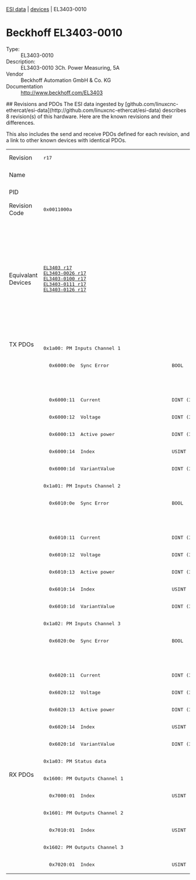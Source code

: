 <div class="nav"><a href="/esi-data">ESI data</a> | <a href="/esi-data/devices">devices</a> | EL3403-0010</div>

#  Beckhoff EL3403-0010

<dl>
  <dt>Type:</dt><dd>EL3403-0010</dd>
  <dt>Description:</dt><dd>EL3403-0010 3Ch. Power Measuring, 5A</dd>
  <dt>Vendor</dt><dd>Beckhoff Automation GmbH & Co. KG</dd>
  <dt>Documentation</dt><dd><a href="http://www.beckhoff.com/EL3403">http://www.beckhoff.com/EL3403</a></dd>
</dl>
## Revisions and PDOs
The ESI data ingested by [github.com/linuxcnc-ethercat/esi-data](http://github.com/linuxcnc-ethercat/esi-data) describes 8 revision(s) of this hardware.  Here are the known revisions and their differences.

This also includes the send and receive PDOs defined for each revision, and a link to other known devices with identical PDOs.

<table>
<tr >
<td class="first">Revision</td>
<td ><pre>r17</pre></td>
<td ><pre>r18</pre></td>
<td ><pre>r19</pre></td>
<td ><pre>r20</pre></td>
<td ><pre>r21</pre></td>
<td ><pre>r22</pre></td>
<td ><pre>r23</pre></td>
<td ><pre>r24</pre></td>
</tr>
<tr >
<td class="first">Name</td>
<td  colspan=8 align="center"><pre>EL3403-0010 3Ch. Power Measuring, 5A</pre></td>
</tr>
<tr >
<td class="first">PID</td>
<td  colspan=8 align="center"><pre>0x0d4b3052</pre></td>
</tr>
<tr >
<td class="first">Revision Code</td>
<td ><pre>0x0011000a</pre></td>
<td ><pre>0x0012000a</pre></td>
<td ><pre>0x0013000a</pre></td>
<td ><pre>0x0014000a</pre></td>
<td ><pre>0x0015000a</pre></td>
<td ><pre>0x0016000a</pre></td>
<td ><pre>0x0017000a</pre></td>
<td ><pre>0x0018000a</pre></td>
</tr>
<tr >
<td class="first">Equivalant Devices</td>
<td ><pre><a href="EL3403">EL3403 r17</a><br/><a href="EL3403-0026">EL3403-0026 r17</a><br/><a href="EL3403-0100">EL3403-0100 r17</a><br/><a href="EL3403-0111">EL3403-0111 r17</a><br/><a href="EL3403-0126">EL3403-0126 r17</a></pre></td>
<td  colspan=4 align="center"><pre><a href="EL3403">EL3403 r18</a><br/><a href="EL3403">EL3403 r19</a><br/><a href="EL3403">EL3403 r20</a><br/><a href="EL3403">EL3403 r21</a><br/><a href="EL3403-0026">EL3403-0026 r18</a><br/><a href="EL3403-0026">EL3403-0026 r19</a><br/><a href="EL3403-0026">EL3403-0026 r20</a><br/><a href="EL3403-0026">EL3403-0026 r21</a><br/><a href="EL3403-0100">EL3403-0100 r18</a><br/><a href="EL3403-0100">EL3403-0100 r19</a><br/><a href="EL3403-0100">EL3403-0100 r20</a><br/><a href="EL3403-0100">EL3403-0100 r21</a><br/><a href="EL3403-0111">EL3403-0111 r18</a><br/><a href="EL3403-0111">EL3403-0111 r19</a><br/><a href="EL3403-0111">EL3403-0111 r20</a><br/><a href="EL3403-0111">EL3403-0111 r21</a><br/><a href="EL3403-0126">EL3403-0126 r18</a><br/><a href="EL3403-0126">EL3403-0126 r19</a><br/><a href="EL3403-0126">EL3403-0126 r20</a><br/><a href="EL3403-0126">EL3403-0126 r21</a></pre></td>
<td  colspan=3 align="center"><pre><a href="EL3403">EL3403 r22</a><br/><a href="EL3403">EL3403 r23</a><br/><a href="EL3403-0026">EL3403-0026 r22</a><br/><a href="EL3403-0026">EL3403-0026 r23</a><br/><a href="EL3403-0026">EL3403-0026 r24</a><br/><a href="EL3403-0100">EL3403-0100 r22</a><br/><a href="EL3403-0100">EL3403-0100 r23</a><br/><a href="EL3403-0100">EL3403-0100 r24</a><br/><a href="EL3403-0111">EL3403-0111 r22</a><br/><a href="EL3403-0111">EL3403-0111 r23</a><br/><a href="EL3403-0111">EL3403-0111 r24</a><br/><a href="EL3403-0126">EL3403-0126 r22</a><br/><a href="EL3403-0126">EL3403-0126 r23</a><br/><a href="EL3403-0126">EL3403-0126 r24</a><br/><a href="EL3403-0333">EL3403-0333 r23</a><br/><a href="EL3403-0333">EL3403-0333 r24</a></pre></td>
</tr>
<tr class="txpdo pdosection">
<td class="first" rowspan=25 valign=top>TX PDOs</td>
<td colspan=8 align="left"><pre>0x1a00: PM Inputs Channel 1</pre></td>
<td></td>
</tr>
<tr class="txpdo">
<td  colspan=5 align="left"><pre>  0x6000:0e  Sync Error                      BOOL</pre></td>
<td  colspan=3 align="left"></td>
</tr>
<tr class="txpdo">
<td  colspan=5 align="left"></td>
<td  colspan=3 align="left"><pre>  0x6000:10  TxPDO Toggle                    BOOL</pre></td>
</tr>
<tr class="txpdo">
<td  colspan=8 align="left"><pre>  0x6000:11  Current                         DINT (32 bits)</pre></td>
</tr>
<tr class="txpdo">
<td  colspan=8 align="left"><pre>  0x6000:12  Voltage                         DINT (32 bits)</pre></td>
</tr>
<tr class="txpdo">
<td  colspan=8 align="left"><pre>  0x6000:13  Active power                    DINT (32 bits)</pre></td>
</tr>
<tr class="txpdo">
<td  colspan=8 align="left"><pre>  0x6000:14  Index                           USINT (8 bits)</pre></td>
</tr>
<tr class="txpdo">
<td ><pre>  0x6000:1d  VariantValue                    DINT (32 bits)</pre></td>
<td  colspan=7 align="left"><pre>  0x6000:1d  Variant value                   DINT (32 bits)</pre></td>
</tr>
<tr class="txpdo pdosection">
<td  colspan=8 align="left"><pre>0x1a01: PM Inputs Channel 2</pre></td>
</tr>
<tr class="txpdo">
<td  colspan=5 align="left"><pre>  0x6010:0e  Sync Error                      BOOL</pre></td>
<td  colspan=3 align="left"></td>
</tr>
<tr class="txpdo">
<td  colspan=5 align="left"></td>
<td  colspan=3 align="left"><pre>  0x6010:10  TxPDO Toggle                    BOOL</pre></td>
</tr>
<tr class="txpdo">
<td  colspan=8 align="left"><pre>  0x6010:11  Current                         DINT (32 bits)</pre></td>
</tr>
<tr class="txpdo">
<td  colspan=8 align="left"><pre>  0x6010:12  Voltage                         DINT (32 bits)</pre></td>
</tr>
<tr class="txpdo">
<td  colspan=8 align="left"><pre>  0x6010:13  Active power                    DINT (32 bits)</pre></td>
</tr>
<tr class="txpdo">
<td  colspan=8 align="left"><pre>  0x6010:14  Index                           USINT (8 bits)</pre></td>
</tr>
<tr class="txpdo">
<td ><pre>  0x6010:1d  VariantValue                    DINT (32 bits)</pre></td>
<td  colspan=7 align="left"><pre>  0x6010:1d  Variant value                   DINT (32 bits)</pre></td>
</tr>
<tr class="txpdo pdosection">
<td  colspan=8 align="left"><pre>0x1a02: PM Inputs Channel 3</pre></td>
</tr>
<tr class="txpdo">
<td  colspan=5 align="left"><pre>  0x6020:0e  Sync Error                      BOOL</pre></td>
<td  colspan=3 align="left"></td>
</tr>
<tr class="txpdo">
<td  colspan=5 align="left"></td>
<td  colspan=3 align="left"><pre>  0x6020:10  TxPDO Toggle                    BOOL</pre></td>
</tr>
<tr class="txpdo">
<td  colspan=8 align="left"><pre>  0x6020:11  Current                         DINT (32 bits)</pre></td>
</tr>
<tr class="txpdo">
<td  colspan=8 align="left"><pre>  0x6020:12  Voltage                         DINT (32 bits)</pre></td>
</tr>
<tr class="txpdo">
<td  colspan=8 align="left"><pre>  0x6020:13  Active power                    DINT (32 bits)</pre></td>
</tr>
<tr class="txpdo">
<td  colspan=8 align="left"><pre>  0x6020:14  Index                           USINT (8 bits)</pre></td>
</tr>
<tr class="txpdo">
<td ><pre>  0x6020:1d  VariantValue                    DINT (32 bits)</pre></td>
<td  colspan=7 align="left"><pre>  0x6020:1d  Variant value                   DINT (32 bits)</pre></td>
</tr>
<tr class="txpdo pdosection">
<td  colspan=8 align="left"><pre>0x1a03: PM Status data</pre></td>
</tr>
<tr class="rxpdo pdosection">
<td class="first" rowspan=6 valign=top>RX PDOs</td>
<td colspan=8 align="left"><pre>0x1600: PM Outputs Channel 1</pre></td>
<td></td>
</tr>
<tr class="rxpdo">
<td  colspan=8 align="left"><pre>  0x7000:01  Index                           USINT (8 bits)</pre></td>
</tr>
<tr class="rxpdo pdosection">
<td  colspan=8 align="left"><pre>0x1601: PM Outputs Channel 2</pre></td>
</tr>
<tr class="rxpdo">
<td  colspan=8 align="left"><pre>  0x7010:01  Index                           USINT (8 bits)</pre></td>
</tr>
<tr class="rxpdo pdosection">
<td  colspan=8 align="left"><pre>0x1602: PM Outputs Channel 3</pre></td>
</tr>
<tr class="rxpdo">
<td  colspan=8 align="left"><pre>  0x7020:01  Index                           USINT (8 bits)</pre></td>
</tr>
</table>
